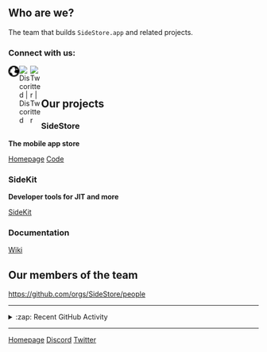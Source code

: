 <!-- 
Docs: How to use GitHub README and actions to auto-generate embedded content.
https://github.com/anuraghazra/github-readme-stats
https://www.youtube.com/watch?v=n6d4KHSKqGk
https://github.com/rahuldkjain/github-profile-readme-generator
 -->

## Who are we?

The team that builds `SideStore.app` and related projects.

### Connect with us:

<!--
[![Website](https://img.shields.io/website?label=sidestore.io&style=for-the-badge&url=https://sidestore.io)](https://sidestore.io)
[![Twitter Follow](https://img.shields.io/twitter/follow/sidestore_io?color=1DA1F2&logo=twitter&style=for-the-badge)](https://twitter.com/intent/follow?original_referer=https%3A%2F%2Fgithub.com%2Fsidestore&screen_name=sidestore)
[![GitHub Followers](https://img.shields.io/github/followers/sidestore?style=for-the-badge)]()
[![GitHub Sponsors](https://img.shields.io/github/sponsors/sidestore?style=for-the-badge
)]() 
-->

[<img align="left" alt="sidestore.io" width="22px" src="https://raw.githubusercontent.com/iconic/open-iconic/master/svg/globe.svg" />][website]
[<img align="left" alt="Discord | Discord" width="22px" src="https://cdn.jsdelivr.net/npm/simple-icons@v3/icons/discord.svg" />][discord]
[<img align="left" alt="Twitter | Twitter" width="22px" src="https://cdn.jsdelivr.net/npm/simple-icons@v3/icons/twitter.svg" />][twitter]

<br />
<br />

## Our projects

### SideStore

__The mobile app store__

[Homepage][website]
[Code][git.sidestore]

### SideKit

__Developer tools for JIT and more__

[SideKit][git.sidekit]

### Documentation

[Wiki][wiki]

## Our members of the team

https://github.com/orgs/SideStore/people

---

<details>
  <summary>:zap: Recent GitHub Activity</summary>

<!--START_SECTION:activity-->
1. 🗣 Commented on [#687](https://github.com/SideStore/SideStore/issues/687) in [SideStore/SideStore](https://github.com/SideStore/SideStore)
2. ❗️ Opened issue [#687](https://github.com/SideStore/SideStore/issues/687) in [SideStore/SideStore](https://github.com/SideStore/SideStore)
3. 🗣 Commented on [#686](https://github.com/SideStore/SideStore/issues/686) in [SideStore/SideStore](https://github.com/SideStore/SideStore)
4. 🗣 Commented on [#686](https://github.com/SideStore/SideStore/issues/686) in [SideStore/SideStore](https://github.com/SideStore/SideStore)
5. 🗣 Commented on [#686](https://github.com/SideStore/SideStore/issues/686) in [SideStore/SideStore](https://github.com/SideStore/SideStore)
6. 🗣 Commented on [#686](https://github.com/SideStore/SideStore/issues/686) in [SideStore/SideStore](https://github.com/SideStore/SideStore)
7. 🗣 Commented on [#686](https://github.com/SideStore/SideStore/issues/686) in [SideStore/SideStore](https://github.com/SideStore/SideStore)
8. 💪 Opened PR [#686](https://github.com/SideStore/SideStore/pull/686) in [SideStore/SideStore](https://github.com/SideStore/SideStore)
9. 🗣 Commented on [#685](https://github.com/SideStore/SideStore/issues/685) in [SideStore/SideStore](https://github.com/SideStore/SideStore)
10. ❗️ Opened issue [#685](https://github.com/SideStore/SideStore/issues/685) in [SideStore/SideStore](https://github.com/SideStore/SideStore)
11. 🗣 Commented on [#683](https://github.com/SideStore/SideStore/issues/683) in [SideStore/SideStore](https://github.com/SideStore/SideStore)
12. 🗣 Commented on [#683](https://github.com/SideStore/SideStore/issues/683) in [SideStore/SideStore](https://github.com/SideStore/SideStore)
13. 🗣 Commented on [#683](https://github.com/SideStore/SideStore/issues/683) in [SideStore/SideStore](https://github.com/SideStore/SideStore)
14. ❗️ Opened issue [#684](https://github.com/SideStore/SideStore/issues/684) in [SideStore/SideStore](https://github.com/SideStore/SideStore)
15. ❗️ Opened issue [#683](https://github.com/SideStore/SideStore/issues/683) in [SideStore/SideStore](https://github.com/SideStore/SideStore)
16. 🗣 Commented on [#682](https://github.com/SideStore/SideStore/issues/682) in [SideStore/SideStore](https://github.com/SideStore/SideStore)
17. ❗️ Closed issue [#682](https://github.com/SideStore/SideStore/issues/682) in [SideStore/SideStore](https://github.com/SideStore/SideStore)
18. ❗️ Opened issue [#682](https://github.com/SideStore/SideStore/issues/682) in [SideStore/SideStore](https://github.com/SideStore/SideStore)
19. 🗣 Commented on [#666](https://github.com/SideStore/SideStore/issues/666) in [SideStore/SideStore](https://github.com/SideStore/SideStore)
20. ❗️ Closed issue [#681](https://github.com/SideStore/SideStore/issues/681) in [SideStore/SideStore](https://github.com/SideStore/SideStore)
<!--END_SECTION:activity-->

</details>

---

[Homepage][patreon] [Discord][discord] [Twitter][twitter]

<!--
- [Patreon][patreon]
- [OpenCollective][opencollective]
- [YouTube][youtube]
-->

[website]: https://sidestore.io
[wiki]: https://wiki.sidestore.io
[twitter]: https://twitter.com/sidestore_io
[discord]: https://discord.gg/sidestore-949183273383395328
[youtube]: https://youtube.com/TODO
[patreon]: https://www.patreon.com/SideStore
[opencollective]: https://opencollective.com/TODO
[git.sidestore]: https://github.com/SideStore/SideStore/
[git.sidekit]: https://github.com/SideStore/SideKit

